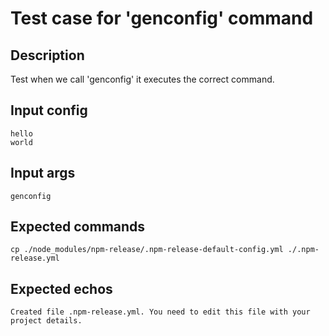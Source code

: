 # Test case for 'genconfig' command

## Description

Test when we call 'genconfig' it executes the correct command.

## Input config

    hello
    world

## Input args

    genconfig

## Expected commands

    cp ./node_modules/npm-release/.npm-release-default-config.yml ./.npm-release.yml

## Expected echos

    Created file .npm-release.yml. You need to edit this file with your project details.
